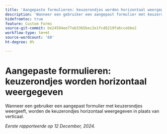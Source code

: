 ```yaml
---
title: 'Aangepaste formulieren: keuzerondjes worden horizontaal weergegeven'
description: 'Wanneer een gebruiker een aangepast formulier met keuzerondjes weergeeft, worden de keuzerondjes horizontaal weergegeven in plaats van verticaal. '
hidefromtoc: true
feature: Custom Forms
source-git-commit: be24594ee77ab33b5bec2e1fcd6219fa6ccebbe2
workflow-type: tm+mt
source-wordcount: '60'
ht-degree: 0%

---
```



# Aangepaste formulieren: keuzerondjes worden horizontaal weergegeven

Wanneer een gebruiker een aangepast formulier met keuzerondjes weergeeft, worden de keuzerondjes horizontaal weergegeven in plaats van verticaal.

_Eerste rapporteerde op 12 December, 2024._
